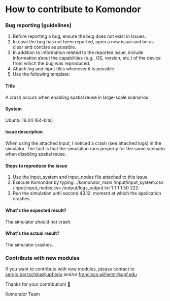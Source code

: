 # How to contribute to Komondor

### Bug reporting (guidelines)

1) Before reporting a bug, ensure the bug does not exist in Issues.
2) In case the bug has not been reported, open a new issue and be as clear and concise as possible.
3) In addition to information related to the reported issue, include information about the capabilities (e.g., OS, version, etc.) of the device from which the bug was reproduced.
4) Attach log and input files whenever it is possible.
5) Use the following template:

#### Title

A crash occurs when enabling spatial reuse in large-scale scenarios. 

#### System

Ubuntu 16.04 (64-bits)

#### Issue description

When using the attached input, I noticed a crash (see attached logs) in the simulator. The fact is that the simulation runs properly for the same scenario when disabling spatial reuse.

#### Steps to reproduce the issue

1. Use the input_system and input_nodes file attached to this issue
2. Execute Komondor by typing: ./komondor_main /input/input_system.csv /input/input_nodes.csv /output/logs_output.txt 1 1 1 1 50 222
3. Run the simulation until second 43.12, moment at which the application crashes

#### What's the expected result?

The simulator should not crash.

#### What's the actual result?

The simulator crashes.

### Contribute with new modules

If you want to contribute with new modules, please contact to sergio.barrachina@upf.edu and/or francisco.wilhelmi@upf.edu


Thanks for your contribution! :raised_hands:

Komondor Team
